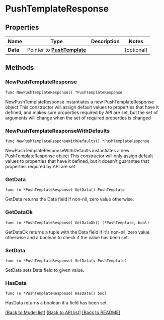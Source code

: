 # PushTemplateResponse

## Properties

Name | Type | Description | Notes
------------ | ------------- | ------------- | -------------
**Data** | Pointer to [**PushTemplate**](PushTemplate.md) |  | [optional] 

## Methods

### NewPushTemplateResponse

`func NewPushTemplateResponse() *PushTemplateResponse`

NewPushTemplateResponse instantiates a new PushTemplateResponse object
This constructor will assign default values to properties that have it defined,
and makes sure properties required by API are set, but the set of arguments
will change when the set of required properties is changed

### NewPushTemplateResponseWithDefaults

`func NewPushTemplateResponseWithDefaults() *PushTemplateResponse`

NewPushTemplateResponseWithDefaults instantiates a new PushTemplateResponse object
This constructor will only assign default values to properties that have it defined,
but it doesn't guarantee that properties required by API are set

### GetData

`func (o *PushTemplateResponse) GetData() PushTemplate`

GetData returns the Data field if non-nil, zero value otherwise.

### GetDataOk

`func (o *PushTemplateResponse) GetDataOk() (*PushTemplate, bool)`

GetDataOk returns a tuple with the Data field if it's non-nil, zero value otherwise
and a boolean to check if the value has been set.

### SetData

`func (o *PushTemplateResponse) SetData(v PushTemplate)`

SetData sets Data field to given value.

### HasData

`func (o *PushTemplateResponse) HasData() bool`

HasData returns a boolean if a field has been set.


[[Back to Model list]](../README.md#documentation-for-models) [[Back to API list]](../README.md#documentation-for-api-endpoints) [[Back to README]](../README.md)


